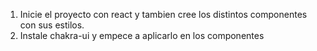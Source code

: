 1. Inicie el proyecto con react y tambien cree los distintos componentes con sus estilos.
2. Instale chakra-ui y empece a aplicarlo en los componentes
